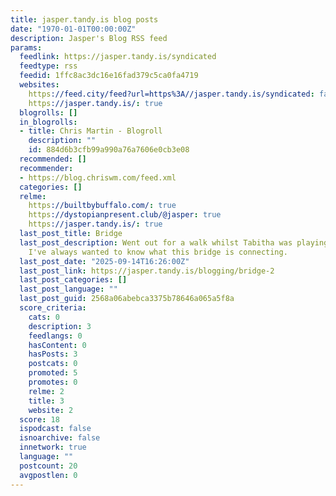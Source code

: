 ```yaml
---
title: jasper.tandy.is blog posts
date: "1970-01-01T00:00:00Z"
description: Jasper's Blog RSS feed
params:
  feedlink: https://jasper.tandy.is/syndicated
  feedtype: rss
  feedid: 1ffc8ac3dc16e16fad379c5ca0fa4719
  websites:
    https://feed.city/feed?url=https%3A//jasper.tandy.is/syndicated: false
    https://jasper.tandy.is/: true
  blogrolls: []
  in_blogrolls:
  - title: Chris Martin - Blogroll
    description: ""
    id: 884d6b3cfb99a990a76a7606e0cb3e08
  recommended: []
  recommender:
  - https://blog.chriswm.com/feed.xml
  categories: []
  relme:
    https://builtbybuffalo.com/: true
    https://dystopianpresent.club/@jasper: true
    https://jasper.tandy.is/: true
  last_post_title: Bridge
  last_post_description: Went out for a walk whilst Tabitha was playing badminton.
    I've always wanted to know what this bridge is connecting.
  last_post_date: "2025-09-14T16:26:00Z"
  last_post_link: https://jasper.tandy.is/blogging/bridge-2
  last_post_categories: []
  last_post_language: ""
  last_post_guid: 2568a06abebca3375b78646a065a5f8a
  score_criteria:
    cats: 0
    description: 3
    feedlangs: 0
    hasContent: 0
    hasPosts: 3
    postcats: 0
    promoted: 5
    promotes: 0
    relme: 2
    title: 3
    website: 2
  score: 18
  ispodcast: false
  isnoarchive: false
  innetwork: true
  language: ""
  postcount: 20
  avgpostlen: 0
---
```

